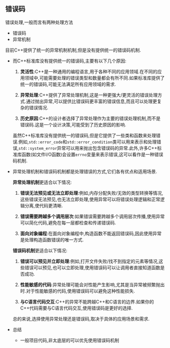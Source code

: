 ## 错误码

错误处理,一般而言有两种处理方法
* 错误码
* 异常机制

目前C++提供了统一的异常机制机制,但是没有提供统一的错误码机制.

* 而C++标准库没有提供统一的错误码,主要有以下几个原因:

  1. **灵活性**:C++是一种通用的编程语言,用于各种不同的应用领域.在不同的应用领域中,可能需要处理的错误类型和数量都会有所不同.如果标准库提供了统一的错误码,可能无法满足所有应用领域的需求.

  2. **异常处理**:C++提供了异常处理机制,这是一种更强大/更灵活的错误处理方式.通过抛出异常,可以提供比错误码更丰富的错误信息,而且可以处理更复杂的错误情况.

  3. **历史原因**:C++的设计者选择了异常处理作为主要的错误处理机制,而不是错误码.这是一个设计决策,可能受到了历史原因的影响.

  虽然C++标准库没有提供统一的错误码,但是它提供了一些类和函数来处理错误.例如,`std::error_code`和`std::error_condition`类可以用来表示和处理错误,`std::system_error`异常可以用来抛出包含错误码的异常.此外,许多C++标准库函数(如文件I/O函数)会设置`errno`变量来表示错误,这可以看作是一种错误码机制.

* 异常处理机制和错误码机制都是处理错误的方式,它们各有优点和适用场景.

    **异常处理机制**更适合以下情况:

    1. **错误无法预见或无法立即处理**:例如,内存分配失败/无效的类型转换等情况,这些错误无法预见,也无法立即处理,使用异常可以将错误处理逻辑和正常逻辑分离,使代码更清晰.

    2. **错误需要跨越多个调用层次**:如果错误需要跨越多个调用层次传播,使用异常可以简化代码,避免在每一层都检查和传递错误码.

    3. **面向对象编程**:在面向对象编程中,构造函数不能返回错误码,因此使用异常是处理构造函数错误的唯一方式.

    **错误码机制**更适合以下情况:

    1. **错误可以预见并立即处理**:例如,打开文件失败/找不到指定的元素等情况,这些错误可以预见,也可以立即处理,使用错误码可以让调用者直接知道函数是否成功.

    2. **性能敏感的代码**:异常处理可能会对性能产生影响,尤其是当异常被频繁抛出时.对于性能敏感的代码,使用错误码可以避免这种性能损失.

    3. **与C语言代码交互**:C++的异常不能跨越C++和C语言的边界.如果你的C++代码需要与C语言代码交互,使用错误码是更好的选择.

    总的来说,选择使用异常处理还是错误码,取决于具体的应用场景和需求.

* 总结
  * 一般项目代码,非太底层的可以优先使用错误码机制
